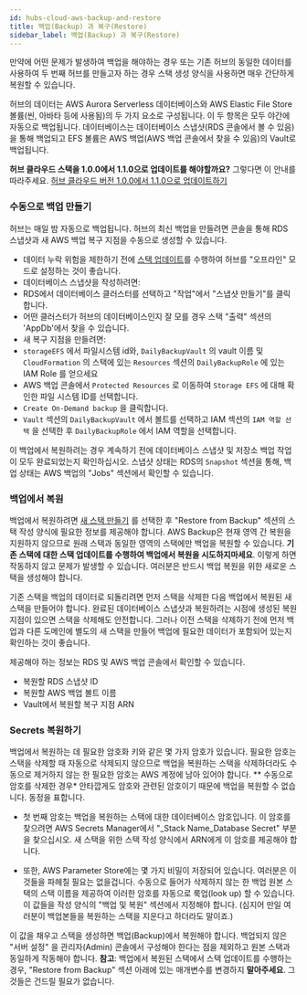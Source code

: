 ```yaml
---
id: hubs-cloud-aws-backup-and-restore
title: 백업(Backup) 과 복구(Restore)
sidebar_label: 백업(Backup) 과 복구(Restore)
---
```


만약에 어떤 문제가 발생하여 백업을 해야하는 경우 또는 기존 허브의 동일한 데이터를 사용하여 두 번째 허브를 만들고자 하는 경우
스택 생성 양식을 사용하면 매우 간단하게 복원할 수 있습니다.

허브의 데이터는 AWS Aurora Serverless 데이터베이스와 AWS Elastic File Store 볼륨(씬, 아바타 등에 사용됨)의 두 가지 요소로 구성됩니다.
이 두 항목은 모두 야간에 자동으로 백업됩니다. 데이터베이스는 데이터베이스 스냅샷(RDS 콘솔에서 볼 수 있음)을 통해 백업되고
EFS 볼륨은 AWS 백업(AWS 백업 콘솔에서 찾을 수 있음)의 Vault로 백업됩니다.

**허브 클라우드 스택을 1.0.0에서 1.1.0으로 업데이트를 해야할까요?** 그렇다면 이 안내를 따라주세요.
[허브 클라우드 버전 1.0.0에서 1.1.0으로 업데이트하기](hubs-cloud-aws-updating-the-stack.md)

### 수동으로 백업 만들기

허브는 매일 밤 자동으로 백업됩니다. 허브의 최신 백업을 만들려면 콘솔을 통해 RDS 스냅샷과 새 AWS 백업 복구 지점을 수동으로 생성할 수 있습니다.

- 데이터 누락 위험을 제한하기 전에 [스택 업데이트](hubs-cloud-aws-updating-the-stack.md)를 수행하여 허브를 "오프라인" 모드로 설정하는 것이 좋습니다.
- 데이터베이스 스냅샷을 작성하려면:
- RDS에서 데이터베이스 클러스터를 선택하고 "작업"에서 "스냅샷 만들기"를 클릭합니다.
- 어떤 클러스터가 허브의 데이터베이스인지 잘 모를 경우 스택 "출력" 섹션의 'AppDb'에서 찾을 수 있습니다.
- 새 복구 지점을 만들려면:
- `storageEFS` 에서 파일시스템 id와, `DailyBackupVault` 의 vault 이름 및 `CloudFormation` 의 스택에 있는 `Resources` 섹션의 `DailyBackupRole` 에 있는 IAM Role 를 얻으세요
- AWS 백업 콘솔에서 `Protected Resources` 로 이동하여 `Storage EFS` 에 대해 확인한 파일 시스템 ID를 선택합니다.
- `Create On-Demand backup` 을 클릭합니다.
- `Vault` 섹션의 `DailyBackupVault` 에서 볼트를 선택하고 IAM 섹션의 `IAM 역할 선택` 을 선택한 후 `DailyBackupRole` 에서 IAM 역할을 선택합니다.

이 백업에서 복원하려는 경우 계속하기 전에 데이터베이스 스냅샷 및 저장소 백업 작업이 모두 완료되었는지 확인하십시오.
스냅샷 상태는 RDS의 `Snapshot` 섹션을 통해, 백업 상태는 AWS 백업의 "Jobs" 섹션에서 확인할 수 있습니다.

### 백업에서 복원

백업에서 복원하려면 [새 스택 만들기](https://hubs.mozilla.com/cloud) 를 선택한 후 "Restore from Backup" 섹션의 스택 작성 양식에 필요한 정보를 제공해야 합니다.
AWS Backup은 현재 영역 간 복원을 지원하지 않으므로 원래 스택과 동일한 영역의 스택에만 백업을 복원할 수 있습니다.
**기존 스택에 대한 스택 업데이트를 수행하여 백업에서 복원을 시도하지마세요**. 이렇게 하면 작동하지 않고 문제가 발생할 수 있습니다. 여러분은 반드시 백업 복원을 위한 새로운 스택을 생성해야 합니다.

기존 스택을 백업의 데이터로 되돌리려면 먼저 스택을 삭제한 다음 백업에서 복원된 새 스택을 만들어야 합니다. 완료된 데이터베이스 스냅샷과 복원하려는 시점에 생성된 복원 지점이 있으면 스택을 삭제해도 안전합니다. 그러나 이전 스택을 삭제하기 전에 먼저 백업과 다른 도메인에 별도의 새 스택을 만들어 백업에 필요한 데이터가 포함되어 있는지 확인하는 것이 좋습니다.

제공해야 하는 정보는 RDS 및 AWS 백업 콘솔에서 확인할 수 있습니다.

- 복원할 RDS 스냅샷 ID
- 복원할 AWS 백업 볼트 이름
- Vault에서 복원할 복구 지점 ARN

### Secrets 복원하기

백업에서 복원하는 데 필요한 암호화 키와 같은 몇 가지 암호가 있습니다. 필요한 암호는 스택을 삭제할 때 자동으로 삭제되지 않으므로 백업을 복원하는 스택을 삭제하더라도 수동으로 제거하지 않는 한 필요한 암호는 AWS 계정에 남아 있어야 합니다. ** 수동으로 암호를 삭제한 경우* 안타깝게도 암호와 관련된 암호이기 때문에 백업을 복원할 수 없습니다. 동정을 표합니다.

- 첫 번째 암호는 백업을 복원하는 스택에 대한 데이터베이스 암호입니다. 이 암호를 찾으려면 AWS Secrets Manager에서 "_Stack Name_Database Secret" 부분을 찾으십시오.
  새 스택을 위한 스택 작성 양식에서 ARN에게 이 암호를 제공해야 합니다.

- 또한, AWS Parameter Store에는 몇 가지 비밀이 저장되어 있습니다. 여러분은 이것들을 파헤칠 필요는 없을겁니다. 수동으로 들어가 삭제하지 않는 한 백업 원본 스택의 스택 이름을 제공하여 이러한 암호를 자동으로 룩업(look up) 할 수 있습니다. 이 값들을 작성 양식의 "백업 및 복원" 섹션에서 지정해야 합니다. (심지어 만일 여러분이 백업본들을 복원하는 스택을 지운다고 하더라도 말이죠.)
  
이 값을 채우고 스택을 생성하면 백업(Backup)에서 복원해야 합니다. 백업되지 않은 "서버 설정" 을 관리자(Admin) 콘솔에서 구성해야 한다는 점을 제외하고 원본 스택과 동일하게 작동해야 합니다.
**참고**: 백업에서 복원된 스택에서 스택 업데이트를 수행하는 경우, "Restore from Backup" 섹션 아래에 있는 매개변수를 변경하지 **말아주세요**. 그것들은 건드릴 필요가 없습니다.
